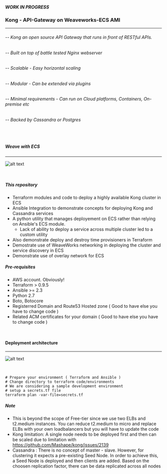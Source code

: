 ##### WORK IN PROGRESS
### Kong - API-Gateway on Weaveworks-ECS AMI
---  


###### -- Kong an open source API Gateway that runs in front of RESTful APIs.
###### -- Built on top of battle tested Nginx webserver
###### -- Scalable - Easy horizontal scaling
###### -- Modular - Can be extended via plugins
###### -- Minimal requirements - Can run on Cloud platforms, Containers, On-premise etc
###### -- Backed by Cassandra or Postgres

<br />

##### Weave with ECS
---

![alt text](https://raw.githubusercontent.com/faizan82/ECS-kong/master/images/weave-on-ecs.png)

<br />



##### This repository
- Terraform modules and code to deploy a highly available Kong cluster in ECS
- Ansible Integration to demonstrate concepts for deploying Kong and Cassandra services
- A python utility that manages deployement on ECS rather than relying on Ansible's ECS module.
  -  Lack of ability to deploy a service across multiple cluster led to a custom utility
- Also demonstrate deploy and destroy time provisioners in Terraform
- Demostrate use of WeaveWorks networking in deploying the cluster and service discovery in ECS
- Demonstrate use of overlay network for ECS



##### Pre-requisites
- AWS account. Obviously!
- Terraform > 0.9.5
- Ansible >= 2.3
- Python 2.7
- Boto, Botocore
- Registerred Domain and Route53 Hosted zone ( Good to have else you have to change code )
- Related ACM certificates for your domain ( Good to have else you have to change code )

<br />

#### Deployment architecture 
---
![alt text](https://raw.githubusercontent.com/faizan82/ECS-kong/master/images/kong-architecture.png)


<br />


```shell
# Prepare your environment ( Terraform and Ansible )
# Change directory to terraform code/environments
# We are considering a sample development environment
# setup a secrets.tf file
terraform plan -var-file=secrets.tf
```


##### Note
- This is beyond the scope of Free-tier since we use two ELBs and t2.medium instances. You can reduce t2.medium to micro and replace ELBs with your own loadbalancers but you will have to update the code
- Kong limitation: A single node needs to be deployed first and then can be scaled due to limitation with https://github.com/Mashape/kong/issues/2139
- Cassandra : There is no concept of master - slave. However, for clustering it expects a pre-existing Seed Node. In order to achieve this, a Seed Node is deployed and then clients are added. Based on the choosen replication factor, there can be data replicated across all nodes
